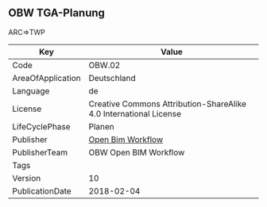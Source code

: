 ## OBW TGA-Planung
ARC=>TWP

Key | Value |
--|--|
Code | OBW.02 |  
AreaOfApplication | Deutschland |  
Language | de |  
License | Creative Commons Attribution-ShareAlike 4.0 International License |  
LifeCyclePhase | Planen |  
Publisher | [Open Bim Workflow]() |  
PublisherTeam | OBW Open BIM Workflow |  
Tags |  |  
Version | 10 |  
PublicationDate | 2018-02-04 |  
